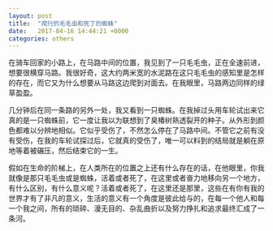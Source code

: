 ```yaml
---
layout: post
title:  "爬行的毛毛虫和死了的蜘蛛"
date:   2017-04-16 14:44:21 +0000
categories: others
---
```

在骑车回家的小路上，在马路中间的位置，我见到了一只毛毛虫，正在全速前进，想要很横穿马路。我很好奇，这大约两米宽的水泥路在这只毛毛虫的感知里是怎样的存在，而它又为什么想要从马路这边爬到对面去。在我眼里，马路两边同样的绿草盈盈。

几分钟后在同一条路的另外一处，我又看到一只蜘蛛。在我掉过头用车轮试出来它真的是一只蜘蛛前，它一度让我以为联想到了臭椿树熟透裂开的种子。从外形到颜色都难以分辨地相似。它似乎受伤了，不然怎么停在了马路中间。不管它之前有没有受伤，在我的车轮试探过后，它就真的受伤了，唯一可以料到的结局就是躺在原地等着被碾压，然后结束它的一生。

假如在生命的阶梯上，在人类所在的位置之上还有什么存在的话，在他眼里，你我就像是那只毛毛虫或是蜘蛛，活着或者死了，在这里或者奋力地移向另一个地方，有什么区别，有什么意义呢？活着或者死了，在这里还是那里，这些在有你有我的世界才有了非凡的意义，生活的意义有一个角度是彼此给与的，在每一个他人和每一个我之间，所有的琐碎、漫无目的、杂乱曲折以及努力挣扎和追求最终汇成了一条河。